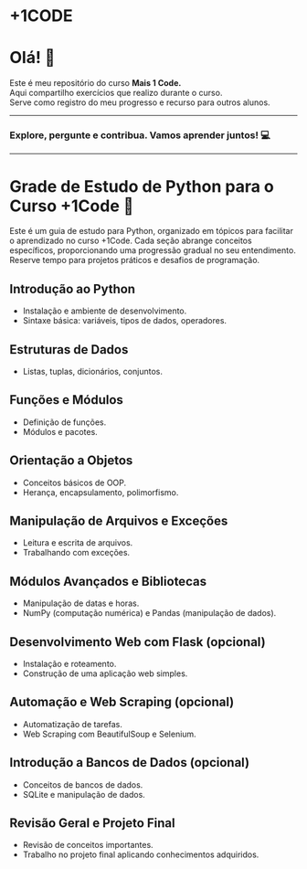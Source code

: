 # +1CODE
 <H1> Olá! 👋</H1>
Este é meu repositório do curso <strong>Mais 1 Code. </strong></br>
Aqui compartilho exercícios que realizo durante o curso. </br>
Serve como registro do meu progresso e recurso para outros alunos. </br>
 <hr>

   <H3> Explore, pergunte e contribua. Vamos aprender juntos! 💻</H3>

 <hr>

<h1>Grade de Estudo de Python para o Curso +1Code 🚀</h1>

<p>Este é um guia de estudo para Python, organizado em tópicos para facilitar o aprendizado no curso +1Code. Cada seção abrange conceitos específicos, proporcionando uma progressão gradual no seu entendimento. Reserve tempo para projetos práticos e desafios de programação.</p>

<h2>Introdução ao Python</h2>
<ul>
    <li>Instalação e ambiente de desenvolvimento.</li>
    <li>Sintaxe básica: variáveis, tipos de dados, operadores.</li>
</ul>

<h2>Estruturas de Dados</h2>
<ul>
    <li>Listas, tuplas, dicionários, conjuntos.</li>
</ul>

<h2>Funções e Módulos</h2>
<ul>
    <li>Definição de funções.</li>
    <li>Módulos e pacotes.</li>
</ul>

<h2>Orientação a Objetos</h2>
<ul>
    <li>Conceitos básicos de OOP.</li>
    <li>Herança, encapsulamento, polimorfismo.</li>
</ul>

<h2>Manipulação de Arquivos e Exceções</h2>
<ul>
    <li>Leitura e escrita de arquivos.</li>
    <li>Trabalhando com exceções.</li>
</ul>

<h2>Módulos Avançados e Bibliotecas</h2>
<ul>
    <li>Manipulação de datas e horas.</li>
    <li>NumPy (computação numérica) e Pandas (manipulação de dados).</li>
</ul>

<h2>Desenvolvimento Web com Flask (opcional)</h2>
<ul>
    <li>Instalação e roteamento.</li>
    <li>Construção de uma aplicação web simples.</li>
</ul>

<h2>Automação e Web Scraping (opcional)</h2>
<ul>
    <li>Automatização de tarefas.</li>
    <li>Web Scraping com BeautifulSoup e Selenium.</li>
</ul>

<h2>Introdução a Bancos de Dados (opcional)</h2>
<ul>
    <li>Conceitos de bancos de dados.</li>
    <li>SQLite e manipulação de dados.</li>
</ul>

<h2>Revisão Geral e Projeto Final</h2>
<ul>
    <li>Revisão de conceitos importantes.</li>
    <li>Trabalho no projeto final aplicando conhecimentos adquiridos.</li>
</ul>

